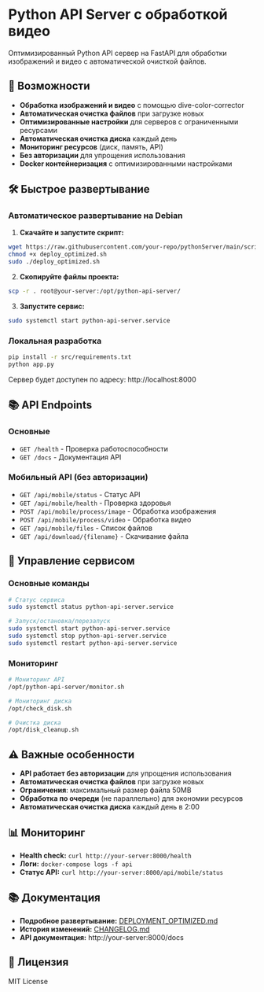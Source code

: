 # Python API Server с обработкой видео

Оптимизированный Python API сервер на FastAPI для обработки изображений и видео с автоматической очисткой файлов.

## 🚀 Возможности

- **Обработка изображений и видео** с помощью dive-color-corrector
- **Автоматическая очистка файлов** при загрузке новых
- **Оптимизированные настройки** для серверов с ограниченными ресурсами
- **Автоматическая очистка диска** каждый день
- **Мониторинг ресурсов** (диск, память, API)
- **Без авторизации** для упрощения использования
- **Docker контейнеризация** с оптимизированными настройками

## 🛠 Быстрое развертывание

### Автоматическое развертывание на Debian

1. **Скачайте и запустите скрипт:**
```bash
wget https://raw.githubusercontent.com/your-repo/pythonServer/main/scripts/deploy_optimized.sh
chmod +x deploy_optimized.sh
sudo ./deploy_optimized.sh
```

2. **Скопируйте файлы проекта:**
```bash
scp -r . root@your-server:/opt/python-api-server/
```

3. **Запустите сервис:**
```bash
sudo systemctl start python-api-server.service
```

### Локальная разработка

```bash
pip install -r src/requirements.txt
python app.py
```

Сервер будет доступен по адресу: http://localhost:8000

## 📚 API Endpoints

### Основные
- `GET /health` - Проверка работоспособности
- `GET /docs` - Документация API

### Мобильный API (без авторизации)
- `GET /api/mobile/status` - Статус API
- `GET /api/mobile/health` - Проверка здоровья
- `POST /api/mobile/process/image` - Обработка изображения
- `POST /api/mobile/process/video` - Обработка видео
- `GET /api/mobile/files` - Список файлов
- `GET /api/download/{filename}` - Скачивание файла

## 🔧 Управление сервисом

### Основные команды
```bash
# Статус сервиса
sudo systemctl status python-api-server.service

# Запуск/остановка/перезапуск
sudo systemctl start python-api-server.service
sudo systemctl stop python-api-server.service
sudo systemctl restart python-api-server.service
```

### Мониторинг
```bash
# Мониторинг API
/opt/python-api-server/monitor.sh

# Мониторинг диска
/opt/check_disk.sh

# Очистка диска
/opt/disk_cleanup.sh
```

## ⚠️ Важные особенности

- **API работает без авторизации** для упрощения использования
- **Автоматическая очистка файлов** при загрузке новых
- **Ограничения**: максимальный размер файла 50MB
- **Обработка по очереди** (не параллельно) для экономии ресурсов
- **Автоматическая очистка диска** каждый день в 2:00

## 📊 Мониторинг

- **Health check:** `curl http://your-server:8000/health`
- **Логи:** `docker-compose logs -f api`
- **Статус API:** `curl http://your-server:8000/api/mobile/status`

## 📚 Документация

- **Подробное развертывание:** [DEPLOYMENT_OPTIMIZED.md](DEPLOYMENT_OPTIMIZED.md)
- **История изменений:** [CHANGELOG.md](CHANGELOG.md)
- **API документация:** http://your-server:8000/docs

## 📝 Лицензия

MIT License

